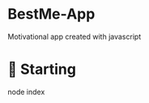 # BestMe-App
Motivational app created with javascript






<h1> 🚀 Starting </h1>
<p> node index </p>
